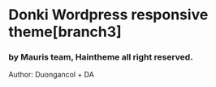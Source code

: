<h1>Donki Wordpress responsive theme[branch3]</h1>
<h3>by Mauris team, Haintheme all right reserved.</h3>
<p>Author: Duongancol + DA</p>
